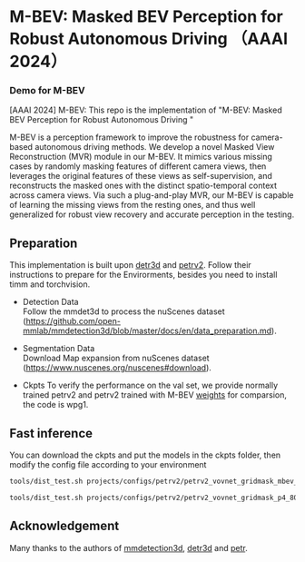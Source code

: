 # M-BEV: Masked BEV Perception for Robust Autonomous Driving （AAAI 2024）
### Demo for M-BEV ###
[AAAI 2024] M-BEV: This repo is the implementation of "M-BEV: Masked BEV Perception for Robust Autonomous Driving "


M-BEV is a perception framework to improve the robustness for camera-based autonomous driving methods.
We develop a novel Masked View Reconstruction (MVR) module in our M-BEV. It mimics various missing cases by randomly masking features of different camera views, then leverages the original features of these views as self-supervision, and reconstructs the masked ones with the distinct spatio-temporal context across camera views. Via such a plug-and-play MVR, our M-BEV is capable of learning the missing
views from the resting ones, and thus well generalized for robust view recovery and accurate perception in the testing.


## Preparation
This implementation is built upon [detr3d](https://github.com/WangYueFt/detr3d/blob/main/README.md) and [petrv2](https://github.com/megvii-research/PETR/edit/main/README.md). Follow their instructions to prepare for the Envirorments, besides you need to install timm and torchvision.

* Detection Data   
Follow the mmdet3d to process the nuScenes dataset (https://github.com/open-mmlab/mmdetection3d/blob/master/docs/en/data_preparation.md).

* Segmentation Data  
Download Map expansion from nuScenes dataset (https://www.nuscenes.org/nuscenes#download).

* Ckpts 
To verify the performance on the val set, we provide normally trained petrv2 and petrv2 trained with M-BEV [weights](https://pan.baidu.com/s/10J98exFM1nozD8cUh7zuTQ) for comparsion, the code is wpg1.


## Fast inference
You can download the ckpts and put the models in the ckpts folder, then modify the config file according to your environment
```bash
tools/dist_test.sh projects/configs/petrv2/petrv2_vovnet_gridmask_mbev_p4_800x320.py /ckpts/mebv.pth 8 --eval bbox
```
```bash
tools/dist_test.sh projects/configs/petrv2/petrv2_vovnet_gridmask_p4_800x320.py /ckpts/petrv2.pth 8 --eval bbox
```

## Acknowledgement
Many thanks to the authors of [mmdetection3d](https://github.com/open-mmlab/mmdetection3d), [detr3d](https://github.com/WangYueFt/detr3d) and [petr](https://github.com/megvii-research/PETR).
